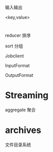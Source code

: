 输入输出

<key,value>

# 

reducer 排序

sort 分组

Jobclient 

InputFormat

OutputFormat

# Streaming

aggregate 聚合

# archives 

文件目录系统


